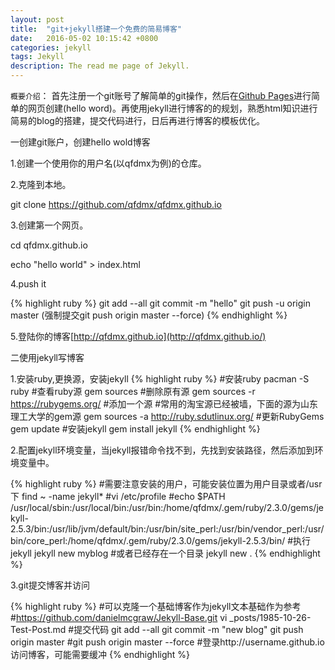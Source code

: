 ```yaml
---
layout: post
title:  "git+jekyll搭建一个免费的简易博客"
date:   2016-05-02 10:15:42 +0800
categories: jekyll 
tags: Jekyll
description: The read me page of Jekyll.
---
```

`概要介绍`：
  首先注册一个git账号了解简单的git操作，然后在[Github Pages](https://pages.github.com/)进行简单的网页创建\(hello word\)。再使用jekyll进行博客的的规划，熟悉html知识进行简易的blog的搭建，提交代码进行，日后再进行博客的模板优化。

一创建git账户，创建hello wold博客

1.创建一个使用你的用户名(以qfdmx为例)的仓库。

2.克隆到本地。

git clone https://github.com/qfdmx/qfdmx.github.io

3.创建第一个网页。

cd qfdmx.github.io

echo "hello world" > index.html

4.push it

{% highlight ruby %}
git add --all
git commit -m "hello"
git push -u origin master (强制提交git push origin master --force)
{% endhighlight %}

5.登陆你的博客[http://qfdmx.github.io](http://qfdmx.github.io/)

二使用jekyll写博客

1.安装ruby,更换源，安装jekyll
{% highlight ruby %}
#安装ruby
pacman -S ruby
#查看ruby源
gem sources
#删除原有源
gem sources -r https://rubygems.org/
#添加一个源
#常用的淘宝源已经被墙，下面的源为山东理工大学的gem源
gem sources -a http://ruby.sdutlinux.org/
#更新RubyGems
gem update
#安装jekyll
gem install jekyll
{% endhighlight %}

2.配置jekyll环境变量，当jekyll报错命令找不到，先找到安装路径，然后添加到环境变量中。

{% highlight ruby %}
#需要注意安装的用户，可能安装位置为用户目录或者/usr下
find ~ -name jekyll*
#vi /etc/profile
#echo $PATH
/usr/local/sbin:/usr/local/bin:/usr/bin:/home/qfdmx/.gem/ruby/2.3.0/gems/jekyll-2.5.3/bin:/usr/lib/jvm/default/bin:/usr/bin/site_perl:/usr/bin/vendor_perl:/usr/bin/core_perl:/home/qfdmx/.gem/ruby/2.3.0/gems/jekyll-2.5.3/bin/
#执行jekyll
jekyll new myblog
#或者已经存在一个目录
jekyll new .
{% endhighlight %}

3.git提交博客并访问

{% highlight ruby %}
#可以克隆一个基础博客作为jekyll文本基础作为参考
#https://github.com/danielmcgraw/Jekyll-Base.git
vi _posts/1985-10-26-Test-Post.md
#提交代码
git add --all
git commit -m "new blog"
git push origin master
#git push origin master --force
#登录http://username.github.io访问博客，可能需要缓冲
{% endhighlight %}

